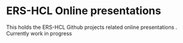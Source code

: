 # ERS-HCL Online presentations

This holds the ERS-HCL Github projects related online presentations . Currently work in progress